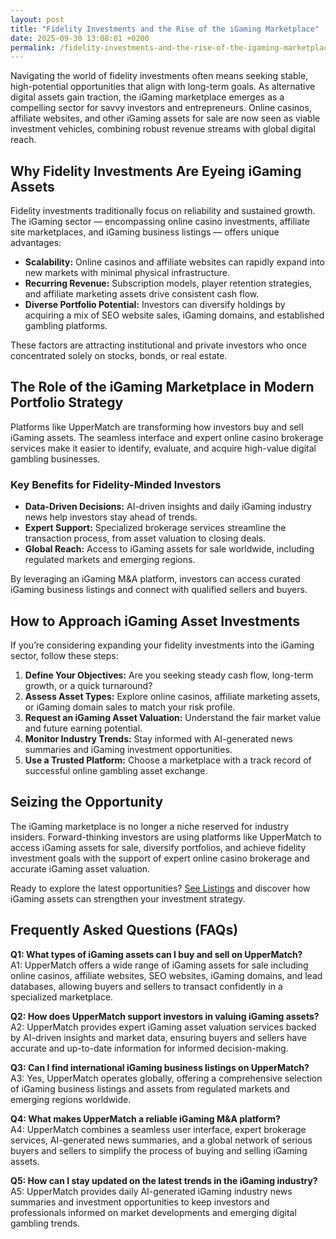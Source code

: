 ```yaml
---
layout: post
title: "Fidelity Investments and the Rise of the iGaming Marketplace"
date: 2025-09-30 13:08:01 +0200
permalink: /fidelity-investments-and-the-rise-of-the-igaming-marketplace/
---
```

Navigating the world of fidelity investments often means seeking stable, high-potential opportunities that align with long-term goals. As alternative digital assets gain traction, the iGaming marketplace emerges as a compelling sector for savvy investors and entrepreneurs. Online casinos, affiliate websites, and other iGaming assets for sale are now seen as viable investment vehicles, combining robust revenue streams with global digital reach.

## Why Fidelity Investments Are Eyeing iGaming Assets

Fidelity investments traditionally focus on reliability and sustained growth. The iGaming sector — encompassing online casino investments, affiliate site marketplaces, and iGaming business listings — offers unique advantages:

- **Scalability:** Online casinos and affiliate websites can rapidly expand into new markets with minimal physical infrastructure.
- **Recurring Revenue:** Subscription models, player retention strategies, and affiliate marketing assets drive consistent cash flow.
- **Diverse Portfolio Potential:** Investors can diversify holdings by acquiring a mix of SEO website sales, iGaming domains, and established gambling platforms.

These factors are attracting institutional and private investors who once concentrated solely on stocks, bonds, or real estate.

## The Role of the iGaming Marketplace in Modern Portfolio Strategy

Platforms like UpperMatch are transforming how investors buy and sell iGaming assets. The seamless interface and expert online casino brokerage services make it easier to identify, evaluate, and acquire high-value digital gambling businesses.

### Key Benefits for Fidelity-Minded Investors

- **Data-Driven Decisions:** AI-driven insights and daily iGaming industry news help investors stay ahead of trends.
- **Expert Support:** Specialized brokerage services streamline the transaction process, from asset valuation to closing deals.
- **Global Reach:** Access to iGaming assets for sale worldwide, including regulated markets and emerging regions.

By leveraging an iGaming M&A platform, investors can access curated iGaming business listings and connect with qualified sellers and buyers.

## How to Approach iGaming Asset Investments

If you’re considering expanding your fidelity investments into the iGaming sector, follow these steps:

1. **Define Your Objectives:** Are you seeking steady cash flow, long-term growth, or a quick turnaround?
2. **Assess Asset Types:** Explore online casinos, affiliate marketing assets, or iGaming domain sales to match your risk profile.
3. **Request an iGaming Asset Valuation:** Understand the fair market value and future earning potential.
4. **Monitor Industry Trends:** Stay informed with AI-generated news summaries and iGaming investment opportunities.
5. **Use a Trusted Platform:** Choose a marketplace with a track record of successful online gambling asset exchange.

## Seizing the Opportunity

The iGaming marketplace is no longer a niche reserved for industry insiders. Forward-thinking investors are using platforms like UpperMatch to access iGaming assets for sale, diversify portfolios, and achieve fidelity investment goals with the support of expert online casino brokerage and accurate iGaming asset valuation.

Ready to explore the latest opportunities? [See Listings](https://www.uppermatch.com) and discover how iGaming assets can strengthen your investment strategy.

## Frequently Asked Questions (FAQs)

**Q1: What types of iGaming assets can I buy and sell on UpperMatch?**  
A1: UpperMatch offers a wide range of iGaming assets for sale including online casinos, affiliate websites, SEO websites, iGaming domains, and lead databases, allowing buyers and sellers to transact confidently in a specialized marketplace.

**Q2: How does UpperMatch support investors in valuing iGaming assets?**  
A2: UpperMatch provides expert iGaming asset valuation services backed by AI-driven insights and market data, ensuring buyers and sellers have accurate and up-to-date information for informed decision-making.

**Q3: Can I find international iGaming business listings on UpperMatch?**  
A3: Yes, UpperMatch operates globally, offering a comprehensive selection of iGaming business listings and assets from regulated markets and emerging regions worldwide.

**Q4: What makes UpperMatch a reliable iGaming M&A platform?**  
A4: UpperMatch combines a seamless user interface, expert brokerage services, AI-generated news summaries, and a global network of serious buyers and sellers to simplify the process of buying and selling iGaming assets.

**Q5: How can I stay updated on the latest trends in the iGaming industry?**  
A5: UpperMatch provides daily AI-generated iGaming industry news summaries and investment opportunities to keep investors and professionals informed on market developments and emerging digital gambling trends.

<script type="application/ld+json">
{
  "@context": "https://schema.org",
  "@type": "BlogPosting",
  "headline": "Fidelity Investments and the Rise of the iGaming Marketplace",
  "description": "Explore how fidelity investments are increasingly focusing on the iGaming marketplace, including online casinos, affiliate websites, and other digital gambling assets as lucrative investment opportunities.",
  "author": {
    "@type": "Person",
    "name": "UpperMatch"
  },
  "publisher": {
    "@type": "Organization",
    "name": "UpperMatch",
    "logo": {
      "@type": "ImageObject",
      "url": "https://www.uppermatch.com/logo.png"
    }
  },
  "datePublished": "2024-06-01",
  "mainEntityOfPage": {
    "@type": "WebPage",
    "@id": "https://www.uppermatch.com/blog/fidelity-investments-igaming-marketplace"
  },
  "keywords": "iGaming marketplace, buy online casinos, sell affiliate websites, iGaming assets for sale, online casino investments, iGaming M&A platform, affiliate site marketplace, SEO website sales, iGaming business listings, buy and sell iGaming assets",
  "articleSection": [
    "iGaming marketplace",
    "online casino investments",
    "affiliate site marketplace",
    "iGaming asset valuation",
    "iGaming M&A platform"
  ]
}
</script>

<script type="application/ld+json">
{
  "@context": "https://schema.org",
  "@type": "FAQPage",
  "mainEntity": [
    {
      "@type": "Question",
      "name": "What types of iGaming assets can I buy and sell on UpperMatch?",
      "acceptedAnswer": {
        "@type": "Answer",
        "text": "UpperMatch offers a wide range of iGaming assets for sale including online casinos, affiliate websites, SEO websites, iGaming domains, and lead databases, allowing buyers and sellers to transact confidently in a specialized marketplace."
      }
    },
    {
      "@type": "Question",
      "name": "How does UpperMatch support investors in valuing iGaming assets?",
      "acceptedAnswer": {
        "@type": "Answer",
        "text": "UpperMatch provides expert iGaming asset valuation services backed by AI-driven insights and market data, ensuring buyers and sellers have accurate and up-to-date information for informed decision-making."
      }
    },
    {
      "@type": "Question",
      "name": "Can I find international iGaming business listings on UpperMatch?",
      "acceptedAnswer": {
        "@type": "Answer",
        "text": "Yes, UpperMatch operates globally, offering a comprehensive selection of iGaming business listings and assets from regulated markets and emerging regions worldwide."
      }
    },
    {
      "@type": "Question",
      "name": "What makes UpperMatch a reliable iGaming M&A platform?",
      "acceptedAnswer": {
        "@type": "Answer",
        "text": "UpperMatch combines a seamless user interface, expert brokerage services, AI-generated news summaries, and a global network of serious buyers and sellers to simplify the process of buying and selling iGaming assets."
      }
    },
    {
      "@type": "Question",
      "name": "How can I stay updated on the latest trends in the iGaming industry?",
      "acceptedAnswer": {
        "@type": "Answer",
        "text": "UpperMatch provides daily AI-generated iGaming industry news summaries and investment opportunities to keep investors and professionals informed on market developments and emerging digital gambling trends."
      }
    }
  ]
}
</script>